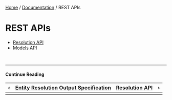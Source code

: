 [Home](/) / [Documentation](/docs) / REST APIs


# <a name="rest-apis">REST APIs</a>


- [Resolution API](/docs/rest-apis/resolution-api)
- [Models API](/docs/rest-apis/models-api)


&nbsp;

----

#### Continue Reading

|&#8249;|[Entity Resolution Output Specification](/docs/entity-resolution/output-specification)|[Resolution API](/docs/rest-apis/resolution-api)|&#8250;|
|:---|:---|---:|---:|
|    |    |    |    |